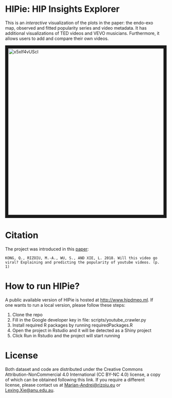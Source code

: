 # HIPie: HIP Insights Explorer
This is an *interactive* visualization of the plots in the paper: the endo-exo map, observed and fitted popularity series and video metadata.
It has additional visualizations of TED videos and VEVO musicians.
Furthermore, it allows users to add and compare their own videos.

<a href="http://www.youtube.com/watch?feature=player_embedded&v=x5xIf4vUScI
" target="_blank"><img src="https://github.com/computationalmedia/hipdemo/blob/master/screenshot.jpeg" 
alt="x5xIf4vUScI" width="720" height="540" border="10" /></a>

# Citation
The project was introduced in this [paper](https://arxiv.org/pdf/1801.04117.pdf):
```
KONG, Q., RIZOIU, M.-A., WU, S., AND XIE, L. 2018. Will this video go viral? Explaining and predicting the popularity of youtube videos. (p. 1)
```

# How to run HIPie?
A public available version of HIPie is hosted at http://www.hipdmeo.ml. If one wants to run a local version, please follow these steps:
1. Clone the repo
2. Fill in the Google developer key in file: scripts/youtube_crawler.py
3. Install required R packages by running requiredPackages.R
4. Open the project in Rstudio and it will be detected as a Shiny project
5. Click Run in Rstudio and the project will start running

# License
Both dataset and code are distributed under the Creative Commons Attribution-NonCommercial 4.0 International (CC BY-NC 4.0) license, a copy of which can be obtained following this link. If you require a different license, please contact us at Marian-Andrei@rizoiu.eu or Lexing.Xie@anu.edu.au.
